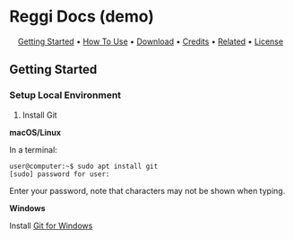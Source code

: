 # Reggi Docs (demo)

<p align="center">
  <a href="#getting-started">Getting Started</a> •
  <a href="#how-to-use">How To Use</a> •
  <a href="#download">Download</a> •
  <a href="#credits">Credits</a> •
  <a href="#related">Related</a> •
  <a href="#license">License</a>
</p>


## Getting Started
### Setup Local Environment

1.  Install Git

**macOS/Linux**

In a terminal: 

```
user@computer:~$ sudo apt install git
[sudo] password for user:
``` 
Enter your password, note that characters may not be shown when typing. 

**Windows**

Install [Git for Windows](https://gitforwindows.org/)


